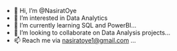 - 👋 Hi, I’m @NasiratOye
- 👀 I’m interested in Data Analytics
- 🌱 I’m currently learning SQL and PowerBI...
- 💞️ I’m looking to collaborate on Data Analysis projects...
- 📫 Reach me via nasiratoye1@gmail.com ...

<!---
NasiratOye/NasiratOye is a ✨ special ✨ repository because its `README.md` (this file) appears on your GitHub profile.
You can click the Preview link to take a look at your changes.
--->

